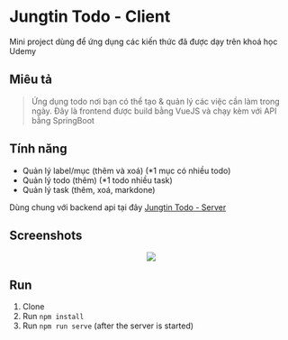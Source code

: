 # Jungtin Todo - Client

Mini project dùng để ứng dụng các kiến thức đã được dạy trên khoá học Udemy

## Miêu tả

> Ứng dụng todo nơi bạn có thể tạo & quản lý các việc cần làm trong ngày. 
> Đây là frontend được build bằng VueJS và chạy kèm với API bằng SpringBoot

## Tính năng

- Quản lý label/mục (thêm và xoá) (*1 mục có nhiều todo)
- Quản lý todo (thêm) (*1 todo nhiều task)
- Quản lý task (thêm, xoá, markdone)

Dùng chung với backend api tại đây [Jungtin Todo - Server](https://github.com/jungtin01/todo-server)

## Screenshots
<p align="center">
  <img src="https://github.com/jungtin01/todo-client/blob/master/readme/1.jpeg">
</p>

## Run
1. Clone
2. Run `npm install`
3. Run `npm run serve` (after the server is started)